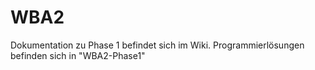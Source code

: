 WBA2
====

Dokumentation zu Phase 1 befindet sich im Wiki. Programmierlösungen befinden sich in "WBA2-Phase1"
